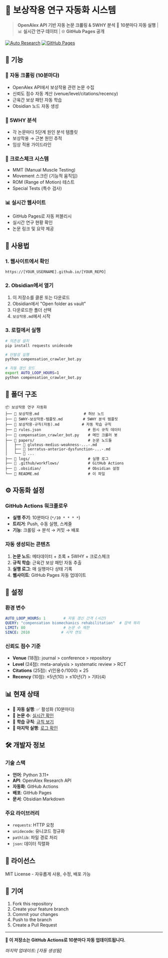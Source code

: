 # 🧠 보상작용 연구 자동화 시스템

> **OpenAlex API 기반 자동 논문 크롤링 & 5WHY 분석**
> 🤖 **10분마다 자동 실행** | 📊 **실시간 연구 데이터** | 🌐 **GitHub Pages 공개**

[![Auto Research](https://github.com/[YOUR_USERNAME]/[YOUR_REPO]/actions/workflows/auto-research.yml/badge.svg)](https://github.com/[YOUR_USERNAME]/[YOUR_REPO]/actions/workflows/auto-research.yml)
[![GitHub Pages](https://img.shields.io/badge/GitHub%20Pages-Live-green)](https://[YOUR_USERNAME].github.io/[YOUR_REPO])

## 🎯 **기능**

### 🔄 **자동 크롤링 (10분마다)**
- OpenAlex API에서 보상작용 관련 논문 수집
- 신뢰도 점수 자동 계산 (venue/level/citations/recency)
- 근육간 보상 패턴 자동 학습
- Obsidian 노드 자동 생성

### 🧠 **5WHY 분석**
- 각 논문마다 5단계 원인 분석 템플릿
- 보상작용 → 근본 원인 추적
- 임상 적용 가이드라인

### 🎯 **크로스체크 시스템**
- MMT (Manual Muscle Testing)
- Movement 스크린 (기능적 움직임)
- ROM (Range of Motion) 테스트
- Special Tests (특수 검사)

### 📊 **실시간 웹사이트**
- GitHub Pages로 자동 퍼블리시
- 실시간 연구 현황 확인
- 논문 링크 및 요약 제공

## 🚀 **사용법**

### **1. 웹사이트에서 확인**
```
https://[YOUR_USERNAME].github.io/[YOUR_REPO]
```

### **2. Obsidian에서 열기**
1. 이 저장소를 클론 또는 다운로드
2. Obsidian에서 "Open folder as vault"
3. 다운로드한 폴더 선택
4. `보상작용.md`에서 시작

### **3. 로컬에서 실행**
```bash
# 의존성 설치
pip install requests unidecode

# 단발성 실행
python compensation_crawler_bot.py

# 자동 갱신 모드
export AUTO_LOOP_HOURS=1
python compensation_crawler_bot.py
```

## 📁 **폴더 구조**

```
📦 보상작용 연구 자동화
├── 📄 보상작용.md                    # 허브 노드
├── 📄 5WHY-보상작용-템플릿.md         # 5WHY 분석 템플릿
├── 📄 보상작용-규칙(자동).md          # 자동 학습 규칙
├── 📄 rules.json                     # 원시 규칙 데이터
├── 📄 compensation_crawler_bot.py    # 메인 크롤러 봇
├── 📁 papers/                        # 논문 노드들
│   ├── 📄 gluteus-medius-weakness-...-.md
│   ├── 📄 serratus-anterior-dysfunction-...-.md
│   └── 📄 ...
├── 📁 logs/                          # 실행 로그
├── 📁 .github/workflows/             # GitHub Actions
├── 📁 .obsidian/                     # Obsidian 설정
└── 📄 README.md                      # 이 파일
```

## ⚙️ **자동화 설정**

### **GitHub Actions 워크플로우**
- **실행 주기**: 10분마다 (`*/10 * * * *`)
- **트리거**: Push, 수동 실행, 스케줄
- **기능**: 크롤링 → 분석 → 커밋 → 배포

### **자동 생성되는 콘텐츠**
1. **논문 노드**: 메타데이터 + 초록 + 5WHY + 크로스체크
2. **규칙 학습**: 근육간 보상 패턴 자동 추출
3. **실행 로그**: 매 실행마다 상태 기록
4. **웹사이트**: GitHub Pages 자동 업데이트

## 🔧 **설정**

### **환경 변수**
```yaml
AUTO_LOOP_HOURS: 1        # 자동 갱신 간격 (시간)
QUERY: "compensation biomechanics rehabilitation"  # 검색 쿼리
LIMIT: 80                 # 논문 수 제한
SINCE: 2010              # 시작 연도
```

### **신뢰도 점수 기준**
- **Venue** (18점): journal > conference > repository
- **Level** (24점): meta-analysis > systematic review > RCT
- **Citations** (25점): √(인용수/1000) × 25
- **Recency** (10점): ≤5년(10) > ≤10년(7) > 기타(4)

## 📊 **현재 상태**

- 🔄 **자동 실행**: ✅ 활성화 (10분마다)
- 📄 **논문 수**: [실시간 확인](./papers/)
- 🧠 **학습 규칙**: [규칙 보기](./보상작용-규칙(자동).md)
- 📝 **마지막 실행**: [로그 확인](./logs/latest.md)

## 🛠️ **개발자 정보**

### **기술 스택**
- **언어**: Python 3.11+
- **API**: OpenAlex Research API
- **자동화**: GitHub Actions
- **배포**: GitHub Pages
- **문서**: Obsidian Markdown

### **주요 라이브러리**
- `requests`: HTTP 요청
- `unidecode`: 유니코드 정규화
- `pathlib`: 파일 경로 처리
- `json`: 데이터 직렬화

## 📝 **라이선스**

MIT License - 자유롭게 사용, 수정, 배포 가능

## 🤝 **기여**

1. Fork this repository
2. Create your feature branch
3. Commit your changes
4. Push to the branch
5. Create a Pull Request

---

**🤖 이 저장소는 GitHub Actions로 10분마다 자동 업데이트됩니다.**

*마지막 업데이트: [자동 생성됨]*